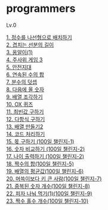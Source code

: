 # programmers

Lv.0

<a href="https://school.programmers.co.kr/learn/courses/30/lessons/181832" target="_blank"> 1. 정수를 나선형으로 배치하기 </a><br>
<a href="https://school.programmers.co.kr/learn/courses/30/lessons/120876" target="_blank"> 2. 겹치는 선분의 길이 </a><br>
<a href="https://school.programmers.co.kr/learn/courses/30/lessons/120956" target="_blank"> 3. 옹알이(1)</a><br>
<a href="https://school.programmers.co.kr/learn/courses/30/lessons/181916" target="_blank"> 4. 주사위 게임 3</a><br>
<a href="https://school.programmers.co.kr/learn/courses/30/lessons/120866" target="_blank"> 5. 안전지대</a><br>
<a href="https://school.programmers.co.kr/learn/courses/30/lessons/120923" target="_blank"> 6. 연속된 수의 합</a><br>
<a href="https://school.programmers.co.kr/learn/courses/30/lessons/120808" target="_blank"> 7. 분수의 덧셉</a><br>
<a href="https://school.programmers.co.kr/learn/courses/30/lessons/120924" target="_blank"> 8. 다음에 올 숫자</a><br>
<a href="https://school.programmers.co.kr/learn/courses/30/lessons/181893" target="_blank"> 9. 배열 조각하기</a><br>
<a href="https://school.programmers.co.kr/learn/courses/30/lessons/120907" target="_blank"> 10. OX 퀴즈</a><br>
<a href="https://school.programmers.co.kr/learn/courses/30/lessons/120907" target="_blank"> 11. 최빈값 구하기</a><br>
<a href="https://school.programmers.co.kr/learn/courses/30/lessons/120863" target="_blank"> 12. 다항식 구하기</a><br>
<a href="https://school.programmers.co.kr/learn/courses/30/lessons/181921" target="_blank"> 13. 배열 만들기2</a><br>
<a href="https://school.programmers.co.kr/learn/courses/30/lessons/181932" target="_blank"> 14. 코드 처리하기</a><br>
<a href="https://school.programmers.co.kr/learn/courses/30/lessons/120805" target="_blank"> 15. 몫 구하기 (100일 챌린지-1)</a><br>
<a href="https://school.programmers.co.kr/learn/courses/30/lessons/120807" target="_blank"> 16. 숫자 비교하기 (100일 챌린지-2)</a><br>
<a href="https://school.programmers.co.kr/learn/courses/30/lessons/120820" target="_blank"> 17. 나이 출력하기 (100일 챌린지-2)</a><br>
<a href="https://school.programmers.co.kr/learn/courses/30/lessons/120829" target="_blank"> 18. 짝수의 합(100일 챌린지-5)</a><br>
<a href="https://school.programmers.co.kr/learn/courses/30/lessons/120817" target="_blank"> 19. 배열의 평균값(100일 챌린지-6)</a><br>
<a href="https://school.programmers.co.kr/learn/courses/30/lessons/120585" target="_blank"> 20. 머쓱이보다 키 큰 사람(100일 챌린지-7)</a><br>
<a href="https://school.programmers.co.kr/learn/courses/30/lessons/120583" target="_blank"> 21. 중복된 숫자 개수(100일 챌린지-8)</a><br>
<a href="https://school.programmers.co.kr/learn/courses/30/lessons/120814" target="_blank"> 22. 피자 나눠 먹기(1)(100일 챌린지-9)</a><br>
<a href="https://school.programmers.co.kr/learn/courses/30/lessons/120824" target="_blank"> 23. 짝수 홀수 개수(100일 챌린지-10)</a><br>
